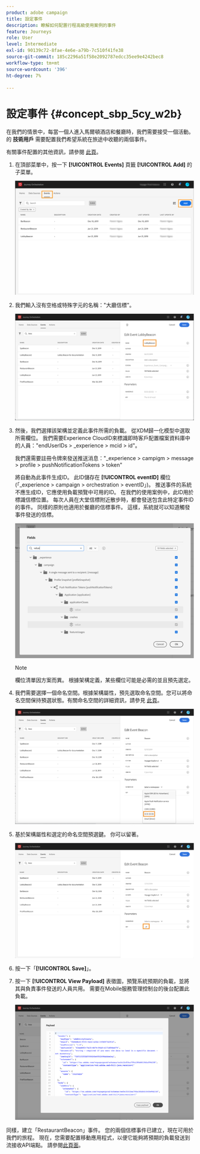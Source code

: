 ```yaml
---
product: adobe campaign
title: 設定事件
description: 瞭解如何配置行程高級使用案例的事件
feature: Journeys
role: User
level: Intermediate
exl-id: 90139c72-8fae-4e6e-a79b-7c510f41fe38
source-git-commit: 185c2296a51f58e2092787edcc35ee9e4242bec8
workflow-type: tm+mt
source-wordcount: '396'
ht-degree: 7%

---
```


# 設定事件 {#concept_sbp_5cy_w2b}

在我們的情景中，每當一個人進入馬爾頓酒店和餐廳時，我們需要接受一個活動。 的 **技術用戶** 需要配置我們希望系統在旅途中收聽的兩個事件。

有關事件配置的其他資訊，請參閱 [此頁](../event/about-events.md)。

1. 在頂部菜單中，按一下 **[!UICONTROL Events]** 頁籤 **[!UICONTROL Add]** 的子菜單。

   ![](../assets/journeyuc1_1.png)

1. 我們輸入沒有空格或特殊字元的名稱：&quot;大廳信標&quot;。

   ![](../assets/journeyuc2_1.png)

1. 然後，我們選擇該架構並定義此事件所需的負載。 從XDM歸一化模型中選取所需欄位。 我們需要Experience CloudID來標識即時客戶配置檔案資料庫中的人員：&quot;endUserIDs > _experience > mcid > id&quot;。

   我們還需要註冊令牌來發送推送消息：&quot;_experience > campigm > message > profile > pushNotificationTokens > token&quot;

   將自動為此事件生成ID。 此ID儲存在 **[!UICONTROL eventID]** 欄位(「_experience > campaign > orchestration > eventID」)。 推送事件的系統不應生成ID，它應使用負載預覽中可用的ID。 在我們的使用案例中，此ID用於標識信標位置。 每次人員在大堂信標附近散步時，都會發送包含此特定事件ID的事件。 同樣的原則也適用於餐廳的信標事件。 這樣，系統就可以知道觸發事件發送的信標。

   ![](../assets/journeyuc2_2.png)

   >[!NOTE]
   >
   >欄位清單因方案而異。 根據架構定義，某些欄位可能是必需的並且預先選定。

1. 我們需要選擇一個命名空間。根據架構屬性，預先選取命名空間。您可以將命名空間保持預選狀態。有關命名空間的詳細資訊，請參見 [此頁](../event/selecting-the-namespace.md)。

   ![](../assets/journeyuc2_4.png)

1. 基於架構屬性和選定的命名空間預選鍵。 你可以留著。

   ![](../assets/journeyuc2_4bis.png)

1. 按一下「**[!UICONTROL Save]**」。

1. 按一下 **[!UICONTROL View Payload]** 表徵圖，預覽系統預期的負載，並將其與負責事件發送的人員共用。  需要在Mobile服務管理控制台的後台配置此負載。

   ![](../assets/journeyuc2_5.png)

同樣，建立「RestaurantBeacon」事件。 您的兩個信標事件已建立，現在可用於我們的旅程。 現在，您需要配置移動應用程式，以便它能夠將預期的負載發送到流接收API端點。 請參閱[此頁面](../event/additional-steps-to-send-events-to-journey-orchestration.md)。
